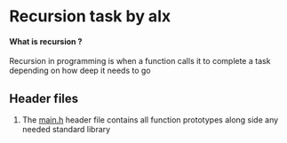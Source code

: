 # Recursion task by alx

#### What is recursion ?
Recursion in programming is when a function calls it to complete a task 
depending on how deep it needs to go

## Header files
1. The [main.h](./main.h) header file contains all function prototypes along side any needed standard library